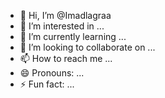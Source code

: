 - 👋 Hi, I’m @Imadlagraa
- 👀 I’m interested in ...
- 🌱 I’m currently learning ...
- 💞️ I’m looking to collaborate on ...
- 📫 How to reach me ...
- 😄 Pronouns: ...
- ⚡ Fun fact: ...

<!---
Imadlagraa/Imadlagraa is a ✨ special ✨ repository because its `README.md` (this file) appears on your GitHub profile.
You can click the Preview link to take a look at your changes.
--->
